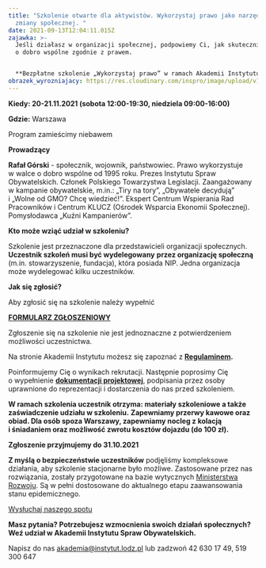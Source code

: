 ```yaml
---
title: "Szkolenie otwarte dla aktywistów. Wykorzystaj prawo jako narzędzie do
  zmiany społecznej. "
date: 2021-09-13T12:04:11.015Z
zajawka: >-
  Jeśli działasz w organizacji społecznej, podpowiemy Ci, jak skutecznie walczyć
  o dobro wspólne zgodnie z prawem.


  **Bezpłatne szkolenie „Wykorzystaj prawo” w ramach Akademii Instytutu Spraw Obywatelskich skierowane jest do społeczników, którzy chcą się dowiedzieć, jak używać prawa do zmiany społecznej. Zapisz się na szkolenie już dziś. Liczba miejsc jest ograniczona.**
obrazek_wyrozniajacy: https://res.cloudinary.com/inspro/image/upload/v1631534605/aiso/Zdj%C4%99cia%20szkolenia/uchwa%C5%82a_768_432.jpg
---
```

**Kiedy: 20-21.11.2021 (sobota 12:00-19:30, niedziela 09:00-16:00)**

**Gdzie:** Warszawa 

Program zamieścimy niebawem

**Prowadzący**

**Rafał Górski** - społecznik, wojownik, państwowiec. Prawo wykorzystuje w walce o dobro wspólne od 1995 roku. Prezes Instytutu Spraw Obywatelskich. Członek Polskiego Towarzystwa Legislacji. Zaangażowany w kampanie obywatelskie, m.in.: „Tiry na tory”, „Obywatele decydują” i „Wolne od GMO? Chcę wiedzieć!”. Ekspert Centrum Wspierania Rad Pracowników i Centrum KLUCZ (Ośrodek Wsparcia Ekonomii Społecznej). Pomysłodawca „Kuźni Kampanierów”.

**Kto może wziąć udział w szkoleniu?**

Szkolenie jest przeznaczone dla przedstawicieli organizacji społecznych. **Uczestnik szkoleń musi być wydelegowany** **przez organizację społeczną** (m.in. stowarzyszenie, fundacja), która posiada NIP. Jedna organizacja może wydelegować kilku uczestników.

**Jak się zgłosić?**

Aby zgłosić się na szkolenie należy wypełnić[](https://forms.gle/QDVnGAVcfetC9gTW8)

**[FORMULARZ ZGŁOSZENIOWY](https://forms.gle/QDVnGAVcfetC9gTW8)**

Zgłoszenie się na szkolenie nie jest jednoznaczne z potwierdzeniem możliwości uczestnictwa.

Na stronie Akademii Instytutu możesz się zapoznać z **[Regulaminem](https://res.cloudinary.com/inspro/raw/upload/v1601120217/aiso/regulamin_z_zalacznikami.zip).**

Poinformujemy Cię o wynikach rekrutacji. Następnie poprosimy Cię o wypełnienie **[dokumentacji projektowej](https://res.cloudinary.com/inspro/raw/upload/v1595492482/aiso/dokumenty_przystapienia_do_projektu.zip)**, podpisania przez osoby uprawnione do reprezentacji i dostarczenia do nas przed szkoleniem.

**W ramach szkolenia uczestnik otrzyma: materiały szkoleniowe a także zaświadczenie udziału w szkoleniu.** **Zapewniamy przerwy kawowe oraz obiad. Dla osób spoza Warszawy, zapewniamy nocleg z kolacją i śniadaniem oraz możliwość zwrotu kosztów dojazdu (do 100 zł).**

**Zgłoszenie przyjmujemy do 31.10.2021**

**Z myślą o bezpieczeństwie uczestników** podjęliśmy kompleksowe działania, aby szkolenie stacjonarne było możliwe. Zastosowane przez nas rozwiązania, zostały przygotowane na bazie wytycznych [Ministerstwa Rozwoju](https://www.gov.pl/web/rozwoj/spotkania-biznesowe-szkolenia-konferencje-i-kongresy). Są w pełni dostosowane do aktualnego etapu zaawansowania stanu epidemicznego.

[Wysłuchaj naszego spotu](https://instytutsprawobywatelskich.pl/wp-content/uploads/2021/02/spot-aiso.mp3)

**Masz pytania? Potrzebujesz wzmocnienia swoich działań społecznych? Weź udział w Akademii Instytutu Spraw Obywatelskich.**

Napisz do nas [akademia@instytut.lodz.pl](mailto:akademia@instytut.lodz.pl) lub zadzwoń 42 630 17 49, 519 300 647